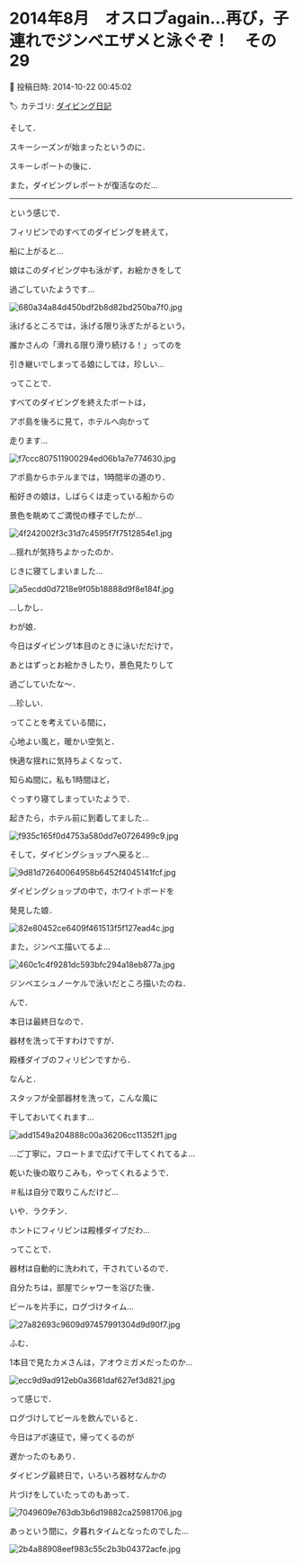 # 2014年8月　オスロブagain…再び，子連れでジンベエザメと泳ぐぞ！　その29

📅 投稿日時: 2014-10-22 00:45:02

🏷️ カテゴリ: [ダイビング日記](ce3a7a8d424d112fce83ee85c81a0e344.md)

そして．


スキーシーズンが始まったというのに．


スキーレポートの後に．


また，ダイビングレポートが復活なのだ…





---


という感じで．





フィリピンでのすべてのダイビングを終えて，


船に上がると…





娘はこのダイビング中も泳がず，お絵かきをして


過ごしていたようです…




![680a34a84d450bdf2b8d82bd250ba7f0.jpg](images/680a34a84d450bdf2b8d82bd250ba7f0.jpg)




泳げるところでは，泳げる限り泳ぎたがるという，


誰かさんの「滑れる限り滑り続ける！」ってのを


引き継いでしまってる娘にしては，珍しい…





ってことで．


すべてのダイビングを終えたボートは，


アポ島を後ろに見て，ホテルへ向かって


走ります…




![f7ccc807511900294ed06b1a7e774630.jpg](images/f7ccc807511900294ed06b1a7e774630.jpg)




アポ島からホテルまでは，1時間半の道のり．





船好きの娘は，しばらくは走っている船からの


景色を眺めてご満悦の様子でしたが…




![4f242002f3c31d7c4595f7f7512854e1.jpg](images/4f242002f3c31d7c4595f7f7512854e1.jpg)







…揺れが気持ちよかったのか．


じきに寝てしまいました…




![a5ecdd0d7218e9f05b18888d9f8e184f.jpg](images/a5ecdd0d7218e9f05b18888d9f8e184f.jpg)







…しかし．


わが娘．


今日はダイビング1本目のときに泳いだだけで，


あとはずっとお絵かきしたり，景色見たりして


過ごしていたな～．


…珍しい．





ってことを考えている間に，


心地よい風と，暖かい空気と．


快適な揺れに気持ちよくなって．


知らぬ間に，私も1時間ほど，


ぐっすり寝てしまっていたようで．


起きたら，ホテル前に到着してました…




![f935c165f0d4753a580dd7e0726499c9.jpg](images/f935c165f0d4753a580dd7e0726499c9.jpg)







そして，ダイビングショップへ戻ると…




![9d81d72640064958b6452f4045141fcf.jpg](images/9d81d72640064958b6452f4045141fcf.jpg)




ダイビングショップの中で，ホワイトボードを


発見した娘．




![82e80452ce6409f461513f5f127ead4c.jpg](images/82e80452ce6409f461513f5f127ead4c.jpg)




また，ジンベエ描いてるよ…




![460c1c4f9281dc593bfc294a18eb877a.jpg](images/460c1c4f9281dc593bfc294a18eb877a.jpg)




ジンベエシュノーケルで泳いだところ描いたのね．





んで．


本日は最終日なので．


器材を洗って干すわけですが．


殿様ダイブのフィリピンですから．


なんと．


スタッフが全部器材を洗って，こんな風に


干しておいてくれます…




![add1549a204888c00a36206cc11352f1.jpg](images/add1549a204888c00a36206cc11352f1.jpg)




…ご丁寧に，フロートまで広げて干してくれてるよ…





乾いた後の取りこみも，やってくれるようで．


＃私は自分で取りこんだけど…


いや．ラクチン．


ホントにフィリピンは殿様ダイブだわ…





ってことで．


器材は自動的に洗われて，干されているので．


自分たちは，部屋でシャワーを浴びた後．


ビールを片手に，ログづけタイム…




![27a82693c9609d97457991304d9d90f7.jpg](images/27a82693c9609d97457991304d9d90f7.jpg)




ふむ．


1本目で見たカメさんは，アオウミガメだったのか…




![ecc9d9ad912eb0a3681daf627ef3d821.jpg](images/ecc9d9ad912eb0a3681daf627ef3d821.jpg)







って感じで．


ログづけしてビールを飲んでいると．


今日はアポ遠征で，帰ってくるのが


遅かったのもあり．


ダイビング最終日で，いろいろ器材なんかの


片づけをしていたってのもあって．




![7049609e763db3b6d19882ca25981706.jpg](images/7049609e763db3b6d19882ca25981706.jpg)







あっという間に，夕暮れタイムとなったのでした…




![2b4a88908eef983c55c2b3b04372acfe.jpg](images/2b4a88908eef983c55c2b3b04372acfe.jpg)
